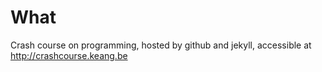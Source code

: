 # What
Crash course on programming, hosted by github and jekyll, accessible at http://crashcourse.keang.be
